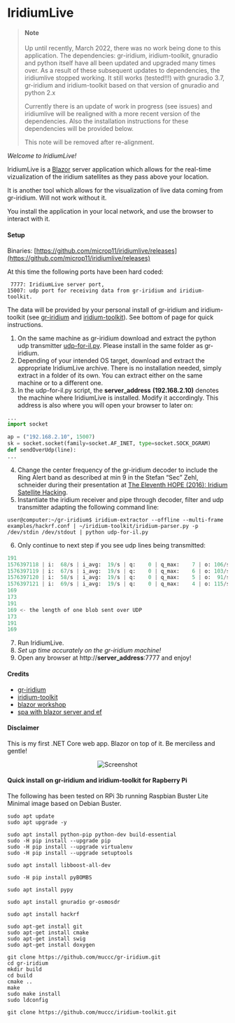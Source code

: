 # IridiumLive

> #### Note
> 
> Up until recently, March 2022, there was no work being done to this application. The dependencies: gr-iridium, iridium-toolkit, gnuradio and python itself have all been updated and upgraded many times over. As a result of these subsequent updates to dependencies, the iridiumlive stopped working. It still works (tested!!!) with gnuradio 3.7, gr-iridium and iridium-toolkit based on that version of gnuradio and python 2.x
>
> Currently there is an update of work in progress (see issues) and iridiumlive will be realigned with a more recent version of the dependencies. Also the installation instructions for these dependencies will be provided below.
>
> This note will be removed after re-alignment.

*Welcome to IridiumLive!*

IridiumLive is a [Blazor](https://docs.microsoft.com/en-us/aspnet/core/blazor/?view=aspnetcore-3.1) server application which allows for the real-time vizualization of the iridium satellites as they pass above your location. 

It is another tool which allows for the visualization of live data coming from gr-iridium. Will not work without it. 

You install the application in your local network, and use the browser to interact with it.

#### Setup

Binaries: [https://github.com/microp11/iridiumlive/releases](https://github.com/microp11/iridiumlive/releases)

At this time the following ports have been hard coded:
```
 7777: IridiumLive server port,
15007: udp port for receiving data from gr-iridium and iridium-toolkit.
```
The data will be provided by your personal install of gr-iridium and iridium-toolkit (see [gr-iridium](https://github.com/muccc/gr-iridium) and [iridium-toolkit](https://github.com/muccc/iridium-toolkit)). See bottom of page for quick instructions.
1. On the same machine as gr-iridium download and extract the python udp transmitter [udp-for-il.py](udp-for-il.py). Please install in the same folder as gr-iridium.
2. Depending of your intended OS target, download and extract the appropriate IridiumLive archive. There is no installation needed, simply extract in a folder of its own. You can extract either on the same machine or to a different one.
3. In the udp-for-il.py script, the **server_address** **(192.168.2.10)** denotes the machine where IridiumLive is installed. Modify it accordingly. This address is also where you will open your browser to later on:
```python
...
import socket

ap = ("192.168.2.10", 15007)
sk = socket.socket(family=socket.AF_INET, type=socket.SOCK_DGRAM)
def sendOverUdp(line):
...
```
4. Change the center frequency of the gr-iridium decoder to include the Ring Alert band as described at min 9 in the  Stefan “Sec” Zehl, schneider during their presentation at [The Eleventh HOPE (2016): Iridium Satellite Hacking](https://www.youtube.com/watch?time_continue=562&v=JhJT7Cvh6NE&feature=emb_logo).
5. Instantiate the iridium receiver and pipe through decoder, filter and udp transmitter adapting the following command line:
```
user@computer:~/gr-iridium$ iridium-extractor --offline --multi-frame examples/hackrf.conf | ~/iridium-toolkit/iridium-parser.py -p /dev/stdin /dev/stdout | python udp-for-il.py
```
6. Only continue to next step if you see udp lines being transmitted:
```python
191
1576397118 | i:  68/s | i_avg:  19/s | q:    0 | q_max:    7 | o: 106/s | ok:  63% | ok:  43/s | ok_avg:  51% | ok:      32064 | ok_avg:   9/s | d: 0
1576397119 | i:  67/s | i_avg:  19/s | q:    0 | q_max:    6 | o: 103/s | ok:  64% | ok:  43/s | ok_avg:  51% | ok:      32108 | ok_avg:   9/s | d: 0
1576397120 | i:  58/s | i_avg:  19/s | q:    0 | q_max:    5 | o:  91/s | ok:  57% | ok:  33/s | ok_avg:  51% | ok:      32142 | ok_avg:   9/s | d: 0
1576397121 | i:  69/s | i_avg:  19/s | q:    0 | q_max:    4 | o: 115/s | ok:  61% | ok:  42/s | ok_avg:  51% | ok:      32185 | ok_avg:   9/s | d: 0
169
173
191
169 <- the length of one blob sent over UDP
173
191
169
```
7. Run IridiumLive.
8. *Set up time accurately on the gr-iridium machine!* 
9. Open any browser at http://**server_address**:7777 and enjoy!

#### Credits

* [gr-iridium](https://github.com/muccc/gr-iridium)
* [iridium-toolkit](https://github.com/muccc/iridium-toolkit)
* [blazor workshop](https://github.com/dotnet-presentations/blazor-workshop)
* [spa with blazor server and ef](https://www.c-sharpcorner.com/article/create-a-single-page-app-with-blazor-server-and-entity-framework-core-3-0/)

#### Disclaimer

This is my first .NET Core web app. Blazor on top of it. Be merciless and gentle!

<p align="center">
  <img alt="Screenshot" style="max-width:100%;" src="prerelease1.jpg">
</p>

#### Quick install on gr-iridium and iridium-toolkit for Rapberry Pi

The following has been tested on RPi 3b running Raspbian Buster Lite Minimal image based on Debian Buster.

```
sudo apt update
sudo apt upgrade -y

sudo apt install python-pip python-dev build-essential
sudo -H pip install --upgrade pip
sudo -H pip install --upgrade virtualenv
sudo -H pip install --upgrade setuptools

sudo apt install libboost-all-dev

sudo -H pip install pyBOMBS

sudo apt install pypy

sudo apt install gnuradio gr-osmosdr

sudo apt install hackrf

sudo apt-get install git
sudo apt-get install cmake
sudo apt-get install swig
sudo apt-get install doxygen

git clone https://github.com/muccc/gr-iridium.git
cd gr-iridium
mkdir build
cd build
cmake ..
make
sudo make install
sudo ldconfig

git clone https://github.com/muccc/iridium-toolkit.git
```
